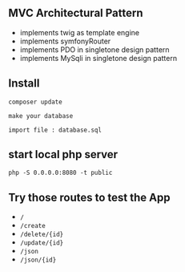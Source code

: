 ## MVC Architectural Pattern

- implements twig as template engine
- implements symfonyRouter
- implements PDO in singletone design pattern
- implements MySqli in singletone design pattern

## Install

```
composer update
```

`make your database`

`import file : database.sql`

## start local php server

 `php -S 0.0.0.0:8080 -t public`

## Try those routes to test the App

- `/`
- `/create`
- `/delete/{id}`
- `/update/{id}`
- `/json`
- `/json/{id}`

 
